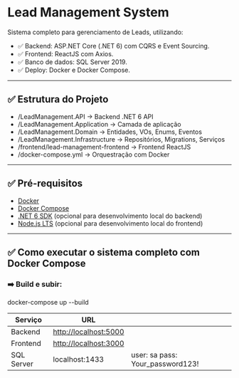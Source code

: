 # Lead Management System

Sistema completo para gerenciamento de Leads, utilizando:

- ✅ Backend: ASP.NET Core (.NET 6) com CQRS e Event Sourcing.
- ✅ Frontend: ReactJS com Axios.
- ✅ Banco de dados: SQL Server 2019.
- ✅ Deploy: Docker e Docker Compose.

---

## ✅ Estrutura do Projeto

- /LeadManagement.API → Backend .NET 6 API
- /LeadManagement.Application → Camada de aplicação
- /LeadManagement.Domain → Entidades, VOs, Enums, Eventos
- /LeadManagement.Infrastructure → Repositórios, Migrations, Serviços
- /frontend/lead-management-frontend → Frontend ReactJS
- /docker-compose.yml → Orquestração com Docker

---

## ✅ Pré-requisitos

- [Docker](https://www.docker.com/get-started)
- [Docker Compose](https://docs.docker.com/compose/)
- [.NET 6 SDK](https://dotnet.microsoft.com/download/dotnet/6.0) (opcional para desenvolvimento local do backend)
- [Node.js LTS](https://nodejs.org/) (opcional para desenvolvimento local do frontend)

---

## ✅ Como executar o sistema completo com Docker Compose

### ➡️ Build e subir:

docker-compose up --build

| Serviço    | URL                                            |                                   |
| ---------- | ---------------------------------------------- | --------------------------------- |
| Backend    | [http://localhost:5000](http://localhost:5000) |                                   |
| Frontend   | [http://localhost:3000](http://localhost:3000) |                                   |
| SQL Server | localhost:1433                                 | user: sa  pass: Your_password123! |

